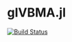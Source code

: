 # gIVBMA.jl

[![Build Status](https://github.com/gregorsteiner/IVBMA.jl/workflows/CI/badge.svg)](https://github.com/gregorsteiner/IVBMA.jl/actions)
